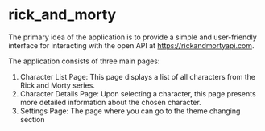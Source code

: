 # rick_and_morty

The primary idea of the application is to provide a simple and user-friendly interface for interacting with the open API at https://rickandmortyapi.com.

The application consists of three main pages:
1) Character List Page: This page displays a list of all characters from the Rick and Morty series.
2) Character Details Page: Upon selecting a character, this page presents more detailed information about the chosen character.
3) Settings Page: The page where you can go to the theme changing section
